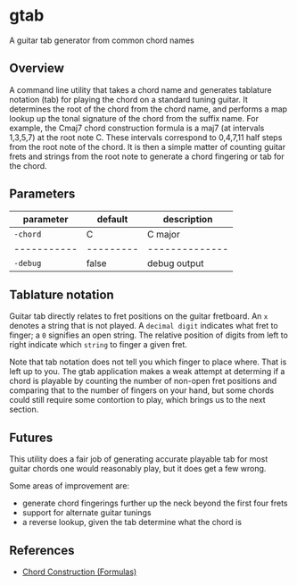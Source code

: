 # gtab

A guitar tab generator from common chord names

## Overview

A command line utility that takes a chord name and generates tablature notation (tab) for playing the chord on a standard tuning guitar. It determines the root of the chord from the chord name, and performs a map lookup up the tonal signature of the chord from the suffix name. For example, the Cmaj7 chord construction formula is a maj7 (at intervals 1,3,5,7) at the root note C. These intervals correspond to 0,4,7,11 half steps from the root note of the chord. It is then a simple matter of counting guitar frets and strings from the root note to generate a chord fingering or tab for the chord.

## Parameters

| parameter | default | description  |
|-----------|---------|--------------|
| `-chord`  |    C    | C major      |
|-----------|---------|--------------|
| `-debug`  |  false  | debug output |

## Tablature notation

Guitar tab directly relates to fret positions on the guitar fretboard. An `x` denotes a string that is not played. A `decimal digit` indicates what fret to finger; a `0` signifies an open string. The relative position of digits from left to right indicate which `string` to finger a given fret.

Note that tab notation does not tell you which finger to place where. That is left up to you. The gtab application makes a weak attempt at determing if a chord is playable by counting the number of non-open fret positions and comparing that to the number of fingers on your hand, but some chords could still require some contortion to play, which brings us to the next section.

## Futures

This utility does a fair job of generating accurate playable tab for most guitar chords one would reasonably play, but it does get a few wrong.

Some areas of improvement are:
- generate chord fingerings further up the neck beyond the first four frets
- support for alternate guitar tunings
- a reverse lookup, given the tab determine what the chord is

## References

- [Chord Construction (Formulas)](https://tedgreene.com/images/lessons/fundamentals/ChordConstructionFormulas_1976-05-26.pdf)
